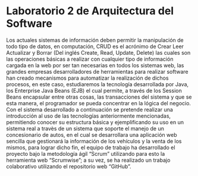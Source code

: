 # Laboratorio 2 de Arquitectura del Software

Los actuales sistemas de información deben permitir la manipulación de todo tipo de datos, en computación, CRUD es el acrónimo de Crear Leer Actualizar y Borrar (Del inglés Create, Read, Update, Delete) las cuales son las operaciones básicas a realizar con cualquier tipo de información cargada en la web por ser tan necesarias en todos los sistemas web, las grandes empresas desarrolladores de herramientas para realizar software han creado mecanismos para automatizar la realización de dichos procesos, en este caso, estudiaremos la tecnología desarrollada por Java, los Enterprise Java Beans (EJB) el cual permite, a través de los Session Beans encapsular entre otras cosas, las transacciones del sistema y que se esta manera, el programador se pueda concentrar en la lógica del negocio. Con el sistema desarrollado a continuación se pretende realizar una introducción al uso de las tecnologías anteriormente mencionadas, permitiendo conocer su estructura básica y ejemplificando su uso en un sistema real a travès de un sistema que soporte el manejo de un concesionario de autos, en el cual se desarrollara una aplicación web sencilla que gestionará la información de los vehículos y la venta de los mismos, para lograr dicho fin, el equipo de trabajo ha desarrollado el proyecto bajo la metodología ágil “Scrum” utilizando para esto la herramienta web “Scrumwise”; a su vez, se ha realizado un trabajo colaborativo utilizando el repositorio web “GitHub”.

